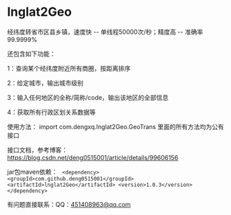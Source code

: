 # lnglat2Geo

经纬度转省市区县乡镇，速度快 -- 单线程50000次/秒；精度高 -- 准确率99.9999%

还包含如下功能：

1：查询某个经纬度附近所有商圈，按距离排序

2：给定城市，输出城市级别

3：输入任何地区的全称/简称/code，输出该地区的全部信息

4：获取所有行政区划关系数据等

使用方法：
import com.dengxq.lnglat2Geo.GeoTrans 里面的所有方法均为公有接口

接口文档，参考博客： https://blog.csdn.net/deng0515001/article/details/99606156

jar包maven依赖：
` <dependency>
   <groupId>com.github.deng0515001</groupId>
   <artifactId>lnglat2Geo</artifactId>
   <version>1.0.3</version>
 </dependency>`

有问题直接联系：QQ：451408963@qq.com

